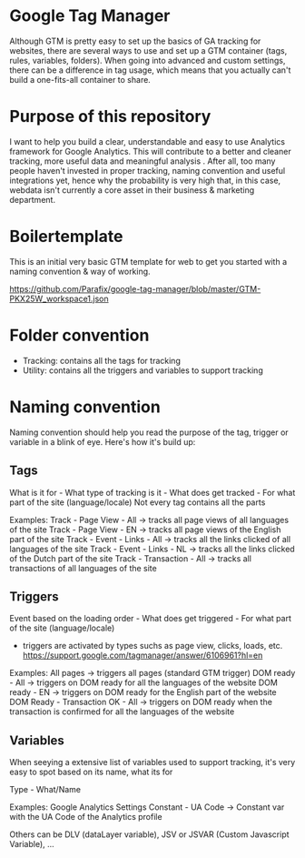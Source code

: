 # Google Tag Manager
Although GTM is pretty easy to set up the basics of GA tracking for websites, there are several ways to use and set up a GTM container (tags, rules, variables, folders). When going into advanced and custom settings, there can be a difference in tag usage, which means that you actually can't build a one-fits-all container to share.

# Purpose of this repository
I want to help you build a clear, understandable and easy to use Analytics framework for Google Analytics. This will contribute to a better and cleaner tracking, more useful data and meaningful analysis . After all, too many people haven't invested in proper tracking, naming convention and useful integrations yet, hence why the probability is very high that, in this case, webdata isn't currently a core asset in their business & marketing department.

# Boilertemplate
This is an initial very basic GTM template for web
to get you started with a naming convention & way of working.

https://github.com/Parafix/google-tag-manager/blob/master/GTM-PKX25W_workspace1.json

# Folder convention
- Tracking: contains all the tags for tracking
- Utility: contains all the triggers and variables to support tracking

# Naming convention
Naming convention should help you read the purpose of the tag, trigger or variable in a blink of eye.
Here's how it's build up:

## Tags
What is it for - What type of tracking is it - What does get tracked - For what part of the site (language/locale)
Not every tag contains all the parts

Examples:
Track - Page View - All 
-> tracks all page views of all languages of the site
Track - Page View - EN 
-> tracks all page views of the English part of the site
Track - Event - Links - All 
-> tracks all the links clicked of all languages of the site
Track - Event - Links - NL 
-> tracks all the links clicked of the Dutch part of the site
Track - Transaction - All 
-> tracks all transactions of all languages of the site

## Triggers
Event based on the loading order - What does get triggered - For what part of the site (language/locale)
* triggers are activated by types suchs as page view, clicks, loads, etc.
https://support.google.com/tagmanager/answer/6106961?hl=en

Examples:
All pages 
-> triggers all pages (standard GTM trigger)
DOM ready - All 
-> triggers on DOM ready for all the languages of the website
DOM ready - EN 
-> triggers on DOM ready for the English part of the website
DOM Ready - Transaction OK - All 
-> triggers on DOM ready when the transaction is confirmed for all the languages of the website

## Variables
When seeying a extensive list of variables used to support tracking,
it's very easy to spot based on its name, what its for

Type - What/Name

Examples:
Google Analytics Settings 
Constant - UA Code 
-> Constant var with the UA Code of the Analytics profile

Others can be DLV (dataLayer variable), JSV or JSVAR (Custom Javascript Variable), ...
